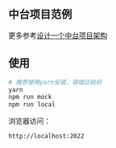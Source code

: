 ## 中台项目范例
更多参考[设计一个中台项目架构](2022/01/13/Infrastructure/)

## 使用

```s
# 推荐使用yarn安装，容错比较好
yarn
npm run mock
npm run local
```

浏览器访问：
```
http://localhost:2022
```

